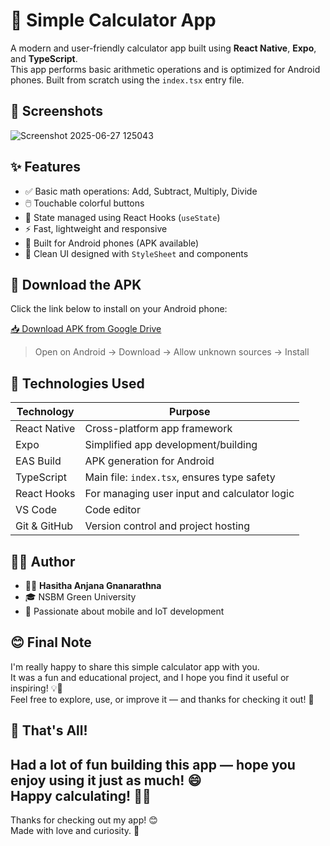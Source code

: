 # 🔢 Simple Calculator App

A modern and user-friendly calculator app built using **React Native**, **Expo**, and **TypeScript**.  
This app performs basic arithmetic operations and is optimized for Android phones. Built from scratch using the `index.tsx` entry file.


## 📸 Screenshots

![Screenshot 2025-06-27 125043](https://github.com/user-attachments/assets/e704050e-2692-464c-bd83-9e78b4e253f7)


## ✨ Features

- ✅ Basic math operations: Add, Subtract, Multiply, Divide
- 🖱️ Touchable colorful buttons
- 🧠 State managed using React Hooks (`useState`)
- ⚡ Fast, lightweight and responsive
- 📱 Built for Android phones (APK available)
- 🎨 Clean UI designed with `StyleSheet` and components


## 📲 Download the APK

Click the link below to install on your Android phone:

[📥 Download APK from Google Drive]([https://drive.google.com/your-apk-share-link](https://drive.google.com/file/d/1fNuY-70lBc-j4gWQcUkuta4rrMtUq6pS/view?usp=sharing))

> Open on Android → Download → Allow unknown sources → Install


## 🧰 Technologies Used

| Technology             | Purpose                                          |
|------------------------|--------------------------------------------------|
| React Native           | Cross-platform app framework                     |
| Expo                   | Simplified app development/building              |
| EAS Build              | APK generation for Android                       |
| TypeScript             | Main file: `index.tsx`, ensures type safety      |
| React Hooks            | For managing user input and calculator logic     |
| VS Code                | Code editor                                      |
| Git & GitHub           | Version control and project hosting              |


## 🧑‍💻 Author

- 👨‍💻 **Hasitha Anjana Gnanarathna**
- 🎓 NSBM Green University
- 💬 Passionate about mobile and IoT development

## 😊 Final Note

I'm really happy to share this simple calculator app with you.  
It was a fun and educational project, and I hope you find it useful or inspiring! 💡📱  
Feel free to explore, use, or improve it — and thanks for checking it out! 🙌

## 🎊 That's All!

Had a lot of fun building this app — hope you enjoy using it just as much! 😄  
Happy calculating! 🧮✨
---
Thanks for checking out my app! 😊  
Made with love and curiosity. 💙
